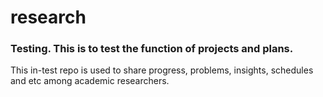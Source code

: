 # research

### Testing. This is to test the function of projects and plans. 

This in-test repo is used to share progress, problems, insights, schedules and etc among academic researchers. 
